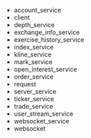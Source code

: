 - account_service
- client
- depth_service
- exchange_info_service
- exercise_history_service
- index_service
- kline_service
- mark_service
- open_interest_service
- order_service
- request
- server_service
- ticker_service
- trade_service
- user_stream_service
- websocket_service
- websocket
